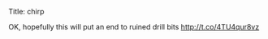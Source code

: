 Title: chirp

OK, hopefully this will put an end to ruined drill bits <a href="http://t.co/4TU4qur8vz">http://t.co/4TU4qur8vz</a>

